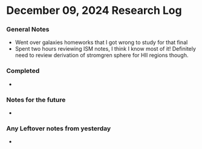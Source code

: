 # December 09, 2024 Research Log
### General Notes
* Went over galaxies homeworks that I got wrong to study for that final
* Spent two hours reviewing ISM notes, I think I know most of it! Definitely need to review derivation of stromgren sphere for HII regions though.

### Completed
* 

### Notes for the future
* 

### Any Leftover notes from yesterday
* 
